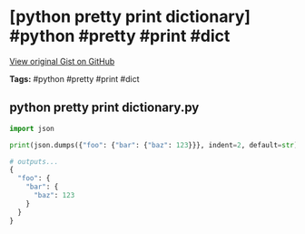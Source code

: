# [python pretty print dictionary] #python #pretty #print #dict

[View original Gist on GitHub](https://gist.github.com/Integralist/4493c6f895c6771b13d0324949c08977)

**Tags:** #python #pretty #print #dict

## python pretty print dictionary.py

```python
import json

print(json.dumps({"foo": {"bar": {"baz": 123}}}, indent=2, default=str))

# outputs...
{
  "foo": {
    "bar": {
      "baz": 123
    }
  }
}
```

